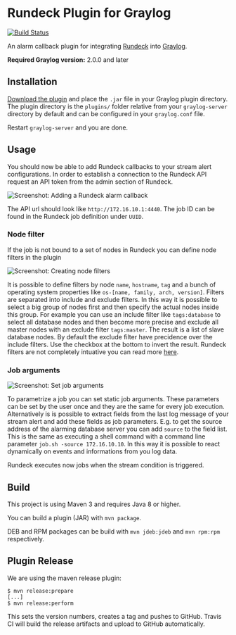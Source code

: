 Rundeck Plugin for Graylog
==========================

[![Build Status](https://travis-ci.org/Graylog2/graylog-plugin-rundeck.svg)](https://travis-ci.org/Graylog2/graylog-plugin-rundeck)

An alarm callback plugin for integrating [Rundeck](http://rundeck.org) into [Graylog](https://www.graylog.org).

**Required Graylog version:** 2.0.0 and later

## Installation

[Download the plugin](https://github.com/Graylog2/graylog-plugin-rundeck/releases)
and place the `.jar` file in your Graylog plugin directory. The plugin directory
is the `plugins/` folder relative from your `graylog-server` directory by default
and can be configured in your `graylog.conf` file.

Restart `graylog-server` and you are done.

## Usage

You should now be able to add Rundeck callbacks to your stream alert configurations. In order to establish a connection to the
Rundeck API request an API token from the admin section of Rundeck.

![Screenshot: Adding a Rundeck alarm callback](https://s3.amazonaws.com/graylog2public/images/plugin-rundeck-connect.png)

The API url should look like `http://172.16.10.1:4440`. The job ID can be found in the Rundeck job definition under `UUID`.

### Node filter

If the job is not bound to a set of nodes in Rundeck you can define node filters in the plugin

![Screenshot: Creating node filters](https://s3.amazonaws.com/graylog2public/images/plugin-rundeck-filter.png)

It is possible to define filters by node `name`, `hostname`, `tag` and a bunch of operating system properties like `os-[name, family, arch, version]`.
Filters are separated into include and exclude filters. In this way it is possible to select a big group of nodes first and then specify the actual nodes
inside this group. For example you can use an include filter like `tags:database` to select all database nodes and then become more precise and exclude all
master nodes with an exclude filter `tags:master`. The result is a list of slave database nodes.
By default the exclude filter have precidence over the include filters. Use the checkbox at the bottom to invert the result.
Rundeck filters are not completely intuative you can read more [here](http://rundeck.org/2.4.2/api/index.html#using-node-filters).

### Job arguments

![Screenshot: Set job arguments](https://s3.amazonaws.com/graylog2public/images/plugin-rundeck-args.png)

To parametrize a job you can set static job arguments. These parameters can be set by the user once and they are the same for every job execution.
Alternatively is is possible to extract fields from the last log message of your stream alert and add these fields as job parameters.
E.g. to get the source address of the alarming database server you can add `source` to the field list. This is the same as executing a shell command
with a command line parameter `job.sh -source 172.16.10.10`. In this way it is possible to react dynamically on events and informations from you log data.

Rundeck executes now jobs when the stream condition is triggered.

## Build

This project is using Maven 3 and requires Java 8 or higher.

You can build a plugin (JAR) with `mvn package`.

DEB and RPM packages can be build with `mvn jdeb:jdeb` and `mvn rpm:rpm` respectively.

## Plugin Release

We are using the maven release plugin:

```
$ mvn release:prepare
[...]
$ mvn release:perform
```

This sets the version numbers, creates a tag and pushes to GitHub. Travis CI will build the release artifacts and upload to GitHub automatically.

